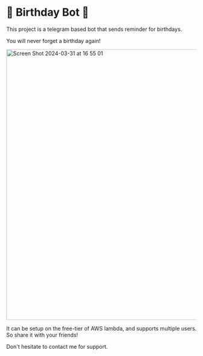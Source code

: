 # 🎂 Birthday Bot 🎂

This project is a telegram based bot that sends reminder for birthdays.

You will never forget a birthday again!

<img width="715" alt="Screen Shot 2024-03-31 at 16 55 01" src="https://github.com/damif94/birthday-reminder-bot/assets/29461526/3d5fda42-f6f3-4e56-b8ef-e883d86c6e7f">

It can be setup on the free-tier of AWS lambda, and supports multiple users. So share it with your friends!

Don't hesitate to contact me for support.
